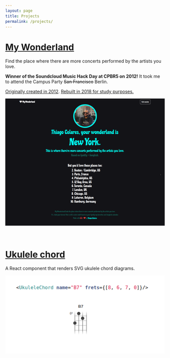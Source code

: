 ```yaml
---
layout: page
title: Projects
permalink: /projects/
---
```


# [My Wonderland](https://github.com/thicolares/my-wonderland)

Find the place where there are more concerts performed by the artists you love.

**Winner of the Soundcloud Music Hack Day at CPBR5 on 2012!** It took me to attend the Campus Party ~~San Francisco~~ Berlin.

[Originally created in 2012](https://github.com/thicolares/MyWonderland). [Rebuilt in 2018 for study purposes.](https://github.com/thicolares/my-wonderlan)

<a href="https://github.com/thicolares/my-wonderland"><img src="/assets/img/projects/my-wonderland.png" alt="My Wonderland" title="My Wonderland" class="project-banner"></a>

&nbsp;

# [Ukulele chord](https://www.npmjs.com/package/ukulele-chord) 

A React component that renders SVG ukulele chord diagrams.

<a href="https://www.npmjs.com/package/ukulele-chord"><img src="/assets/img/projects/ukulele-chord.png" alt="Ukulele chord in action" title="Ukulele chord in action" class="project-banner"></a>


